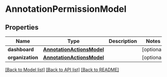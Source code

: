 # AnnotationPermissionModel

## Properties
Name | Type | Description | Notes
------------ | ------------- | ------------- | -------------
**dashboard** | [**AnnotationActionsModel**](AnnotationActionsModel.md) |  | [optional] 
**organization** | [**AnnotationActionsModel**](AnnotationActionsModel.md) |  | [optional] 

[[Back to Model list]](../README.md#documentation-for-models) [[Back to API list]](../README.md#documentation-for-api-endpoints) [[Back to README]](../README.md)


